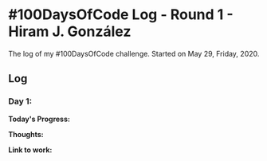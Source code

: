 # #100DaysOfCode Log - Round 1 - Hiram J. González

The log of my #100DaysOfCode challenge. Started on May 29, Friday, 2020.

## Log

### Day 1: 

**Today's Progress:** 

**Thoughts:** 

**Link to work:** 
